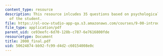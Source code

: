 ```yaml
---
content_type: resource
description: This resource inlcudes 35 questions based on psychological understanding
  of the student.
file: https://ol-ocw-studio-app-qa.s3.amazonaws.com/courses/9-00-introduction-to-psychology-fall-2004/50624874bb92fc99d4d2c60154008e0c_2000_final.pdf
file_type: application/pdf
parent_uid: ce93eefc-6d70-128b-c787-6e7616800fde
resourcetype: Document
title: 2000_final.pdf
uid: 50624874-bb92-fc99-d4d2-c60154008e0c
---
```

